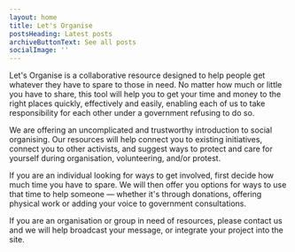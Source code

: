 ```yaml
---
layout: home
title: Let's Organise
postsHeading: Latest posts
archiveButtonText: See all posts
socialImage: ''
---
```

Let's Organise is a collaborative resource designed to help people get whatever they have to spare to those in need. No matter how much or little you have to share, this tool will help you to get your time and money to the right places quickly, effectively and easily, enabling each of us to take responsibility for each other under a government refusing to do so.

We are offering an uncomplicated and trustworthy introduction to social organising. Our resources will help connect you to existing initiatives, connect you to other activists, and suggest ways to protect and care for yourself during organisation, volunteering, and/or protest.

If you are an individual looking for ways to get involved, first decide how much time you have to spare. We will then offer you options for ways to use that time to help someone — whether it's through donations, offering physical work or adding your voice to government consultations.

If you are an organisation or group in need of resources, please contact us and we will help broadcast your message, or integrate your project into the site.
